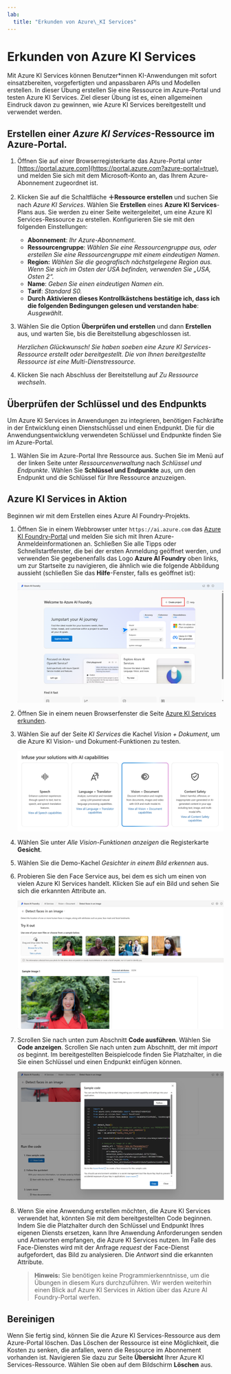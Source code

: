 ```yaml
---
lab:
  title: "Erkunden von Azure\_KI Services"
---
```


# Erkunden von Azure KI Services

Mit Azure KI Services können Benutzer*innen KI-Anwendungen mit sofort einsatzbereiten, vorgefertigten und anpassbaren APIs und Modellen erstellen. In dieser Übung erstellen Sie eine Ressource im Azure-Portal und testen Azure KI Services. Ziel dieser Übung ist es, einen allgemeinen Eindruck davon zu gewinnen, wie Azure KI Services bereitgestellt und verwendet werden.

## Erstellen einer *Azure KI Services*-Ressource im Azure-Portal.

1. Öffnen Sie auf einer Browserregisterkarte das Azure-Portal unter [https://portal.azure.com](https://portal.azure.com?azure-portal=true), und melden Sie sich mit dem Microsoft-Konto an, das Ihrem Azure-Abonnement zugeordnet ist.

1. Klicken Sie auf die Schaltfläche **＋Ressource erstellen** und suchen Sie nach *Azure KI Services*. Wählen Sie **Erstellen** eines **Azure KI Services**-Plans aus. Sie werden zu einer Seite weitergeleitet, um eine Azure KI Services-Ressource zu erstellen. Konfigurieren Sie sie mit den folgenden Einstellungen:
    - **Abonnement**: *Ihr Azure-Abonnement*.
    - **Ressourcengruppe**: *Wählen Sie eine Ressourcengruppe aus, oder erstellen Sie eine Ressourcengruppe mit einem eindeutigen Namen*.
    - **Region:** *Wählen Sie die geografisch nächstgelegene Region aus. Wenn Sie sich im Osten der USA befinden, verwenden Sie „USA, Osten 2“.*
    - **Name**: *Geben Sie einen eindeutigen Namen ein*.
    - **Tarif**: *Standard S0.*
    - **Durch Aktivieren dieses Kontrollkästchens bestätige ich, dass ich die folgenden Bedingungen gelesen und verstanden habe**: *Ausgewählt*.

1. Wählen Sie die Option **Überprüfen und erstellen** und dann **Erstellen** aus, und warten Sie, bis die Bereitstellung abgeschlossen ist.

    *Herzlichen Glückwunsch! Sie haben soeben eine Azure KI Services-Ressource erstellt oder bereitgestellt. Die von Ihnen bereitgestellte Ressource ist eine Multi-Dienstressource.*

1. Klicken Sie nach Abschluss der Bereitstellung auf *Zu Ressource wechseln*. 

## Überprüfen der Schlüssel und des Endpunkts

Um Azure KI Services in Anwendungen zu integrieren, benötigen Fachkräfte in der Entwicklung einen Dienstschlüssel und einen Endpunkt. Die für die Anwendungsentwicklung verwendeten Schlüssel und Endpunkte finden Sie im Azure-Portal. 

1. Wählen Sie im Azure-Portal Ihre Ressource aus. Suchen Sie im Menü auf der linken Seite unter *Ressourcenverwaltung* nach *Schlüssel und Endpunkte*. Wählen Sie **Schlüssel und Endpunkte** aus, um den Endpunkt und die Schlüssel für Ihre Ressource anzuzeigen. 

## Azure KI Services in Aktion

Beginnen wir mit dem Erstellen eines Azure AI Foundry-Projekts.

1. Öffnen Sie in einem Webbrowser unter `https://ai.azure.com` das [Azure KI Foundry-Portal](https://ai.azure.com) und melden Sie sich mit Ihren Azure-Anmeldeinformationen an. Schließen Sie alle Tipps oder Schnellstartfenster, die bei der ersten Anmeldung geöffnet werden, und verwenden Sie gegebenenfalls das Logo **Azure AI Foundry** oben links, um zur Startseite zu navigieren, die ähnlich wie die folgende Abbildung aussieht (schließen Sie das **Hilfe**-Fenster, falls es geöffnet ist):

    ![Screenshot der Azure AI Foundry-Startseite mit ausgewählter Option „Agent erstellen“.](./media/azure-ai-foundry-home-page.png)
 
1. Öffnen Sie in einem neuen Browserfenster die Seite [Azure KI Services erkunden](https://ai.azure.com/explore/aiservices).

1. Wählen Sie auf der Seite *KI Services* die Kachel *Vision + Dokument*, um die Azure KI Vision- und Dokument-Funktionen zu testen.

    ![Screenshot der Kachel „Vision und Dokument“, die auf der Seite „KI Services“ ausgewählt wurde.](./media/vision-document-tile.png)

1. Wählen Sie unter *Alle Vision-Funktionen anzeigen* die Registerkarte **Gesicht**. 

1. Wählen Sie die Demo-Kachel *Gesichter in einem Bild erkennen* aus. 

1. Probieren Sie den Face Service aus, bei dem es sich um einen von vielen Azure KI Services handelt. Klicken Sie auf ein Bild und sehen Sie sich die erkannten Attribute an. 

    ![Screenshot der Demo zur Gesichtserkennung im Azure AI Foundry-Portal.](./media/detect-faces-demo.png)

1. Scrollen Sie nach unten zum Abschnitt **Code ausführen**. Wählen Sie **Code anzeigen**. Scrollen Sie nach unten zum Abschnitt, der mit *import os* beginnt. Im bereitgestellten Beispielcode finden Sie Platzhalter, in die Sie einen Schlüssel und einen Endpunkt einfügen können.

    ![Screenshot des Bildschirms „Code anzeigen“ mit einer Ansicht der Code-Platzhalter für Schlüssel und Endpunkt.](./media/view-code-example.png) 

1. Wenn Sie eine Anwendung erstellen möchten, die Azure KI Services verwendet hat, könnten Sie mit dem bereitgestellten Code beginnen. Indem Sie die Platzhalter durch den Schlüssel und Endpunkt Ihres eigenen Diensts ersetzen, kann Ihre Anwendung Anforderungen senden und Antworten empfangen, die Azure KI Services nutzen. Im Falle des Face-Dienstes wird mit der Anfrage *request* der Face-Dienst aufgefordert, das Bild zu analysieren. Die *Antwort* sind die erkannten Attribute. 

    >**Hinweis:** Sie benötigen keine Programmierkenntnisse, um die Übungen in diesem Kurs durchzuführen. Wir werden weiterhin einen Blick auf Azure KI Services in Aktion über das Azure AI Foundry-Portal werfen.  
 
## Bereinigen 

Wenn Sie fertig sind, können Sie die Azure KI Services-Ressource aus dem Azure-Portal löschen. Das Löschen der Ressource ist eine Möglichkeit, die Kosten zu senken, die anfallen, wenn die Ressource im Abonnement vorhanden ist. Navigieren Sie dazu zur Seite **Übersicht** Ihrer Azure KI Services-Ressource. Wählen Sie oben auf dem Bildschirm **Löschen** aus.

